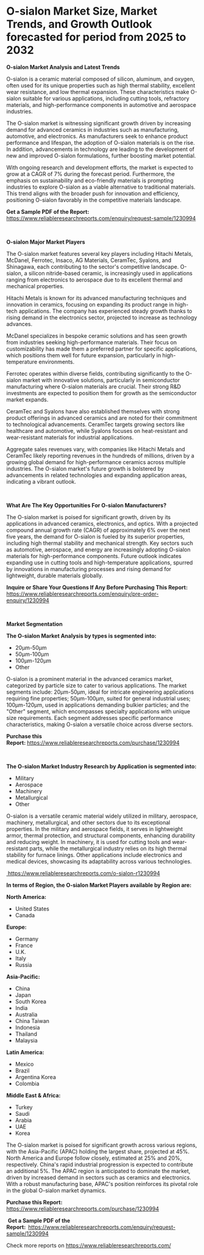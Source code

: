 <p><h1>O-sialon Market Size, Market Trends, and Growth Outlook forecasted for period from 2025 to 2032</h1></p><p><strong>O-sialon Market Analysis and Latest Trends</strong></p>
<p><p>O-sialon is a ceramic material composed of silicon, aluminum, and oxygen, often used for its unique properties such as high thermal stability, excellent wear resistance, and low thermal expansion. These characteristics make O-sialon suitable for various applications, including cutting tools, refractory materials, and high-performance components in automotive and aerospace industries.</p><p>The O-sialon market is witnessing significant growth driven by increasing demand for advanced ceramics in industries such as manufacturing, automotive, and electronics. As manufacturers seek to enhance product performance and lifespan, the adoption of O-sialon materials is on the rise. In addition, advancements in technology are leading to the development of new and improved O-sialon formulations, further boosting market potential.</p><p>With ongoing research and development efforts, the market is expected to grow at a CAGR of 7% during the forecast period. Furthermore, the emphasis on sustainability and eco-friendly materials is prompting industries to explore O-sialon as a viable alternative to traditional materials. This trend aligns with the broader push for innovation and efficiency, positioning O-sialon favorably in the competitive materials landscape.</p></p>
<p><strong>Get a Sample PDF of the Report:&nbsp;</strong> <a href="https://www.reliableresearchreports.com/enquiry/request-sample/1230994?utm_campaign=3090&utm_medium=2&utm_source=Github&utm_content=ia&utm_term=03042025&utm_id=o-sialon">https://www.reliableresearchreports.com/enquiry/request-sample/1230994</a></p>
<p>&nbsp;</p>
<p><strong>O-sialon Major Market Players</strong></p>
<p><p>The O-sialon market features several key players including Hitachi Metals, McDanel, Ferrotec, Insaco, AG Materials, CeramTec, Syalons, and Shinagawa, each contributing to the sector's competitive landscape. O-sialon, a silicon nitride-based ceramic, is increasingly used in applications ranging from electronics to aerospace due to its excellent thermal and mechanical properties.</p><p>Hitachi Metals is known for its advanced manufacturing techniques and innovation in ceramics, focusing on expanding its product range in high-tech applications. The company has experienced steady growth thanks to rising demand in the electronics sector, projected to increase as technology advances. </p><p>McDanel specializes in bespoke ceramic solutions and has seen growth from industries seeking high-performance materials. Their focus on customizability has made them a preferred partner for specific applications, which positions them well for future expansion, particularly in high-temperature environments.</p><p>Ferrotec operates within diverse fields, contributing significantly to the O-sialon market with innovative solutions, particularly in semiconductor manufacturing where O-sialon materials are crucial. Their strong R&D investments are expected to position them for growth as the semiconductor market expands.</p><p>CeramTec and Syalons have also established themselves with strong product offerings in advanced ceramics and are noted for their commitment to technological advancements. CeramTec targets growing sectors like healthcare and automotive, while Syalons focuses on heat-resistant and wear-resistant materials for industrial applications. </p><p>Aggregate sales revenues vary, with companies like Hitachi Metals and CeramTec likely reporting revenues in the hundreds of millions, driven by a growing global demand for high-performance ceramics across multiple industries. The O-sialon market's future growth is bolstered by advancements in related technologies and expanding application areas, indicating a vibrant outlook.</p></p>
<p>&nbsp;</p>
<p><strong>What Are The Key Opportunities For O-sialon Manufacturers?</strong></p>
<p><p>The O-sialon market is poised for significant growth, driven by its applications in advanced ceramics, electronics, and optics. With a projected compound annual growth rate (CAGR) of approximately 6% over the next five years, the demand for O-sialon is fueled by its superior properties, including high thermal stability and mechanical strength. Key sectors such as automotive, aerospace, and energy are increasingly adopting O-sialon materials for high-performance components. Future outlook indicates expanding use in cutting tools and high-temperature applications, spurred by innovations in manufacturing processes and rising demand for lightweight, durable materials globally.</p></p>
<p><strong>Inquire or Share Your Questions If Any Before Purchasing This Report:</strong> <a href="https://www.reliableresearchreports.com/enquiry/pre-order-enquiry/1230994?utm_campaign=3090&utm_medium=2&utm_source=Github&utm_content=ia&utm_term=03042025&utm_id=o-sialon">https://www.reliableresearchreports.com/enquiry/pre-order-enquiry/1230994</a></p>
<p>&nbsp;</p>
<p><strong>Market Segmentation</strong></p>
<p><strong>The O-sialon Market Analysis by types is segmented into:</strong></p>
<p><ul><li>20μm-50μm</li><li>50μm-100μm</li><li>100μm-120μm</li><li>Other</li></ul></p>
<p><p>O-sialon is a prominent material in the advanced ceramics market, categorized by particle size to cater to various applications. The market segments include: 20μm-50μm, ideal for intricate engineering applications requiring fine properties; 50μm-100μm, suited for general industrial uses; 100μm-120μm, used in applications demanding bulkier particles; and the "Other" segment, which encompasses specialty applications with unique size requirements. Each segment addresses specific performance characteristics, making O-sialon a versatile choice across diverse sectors.</p></p>
<p><strong>Purchase this Report:&nbsp;</strong><a href="https://www.reliableresearchreports.com/purchase/1230994?utm_campaign=3090&utm_medium=2&utm_source=Github&utm_content=ia&utm_term=03042025&utm_id=o-sialon">https://www.reliableresearchreports.com/purchase/1230994</a></p>
<p>&nbsp;</p>
<p><strong>The O-sialon Market Industry Research by Application is segmented into:</strong></p>
<p><ul><li>Military</li><li>Aerospace</li><li>Machinery</li><li>Metallurgical</li><li>Other</li></ul></p>
<p><p>O-sialon is a versatile ceramic material widely utilized in military, aerospace, machinery, metallurgical, and other sectors due to its exceptional properties. In the military and aerospace fields, it serves in lightweight armor, thermal protection, and structural components, enhancing durability and reducing weight. In machinery, it is used for cutting tools and wear-resistant parts, while the metallurgical industry relies on its high thermal stability for furnace linings. Other applications include electronics and medical devices, showcasing its adaptability across various technologies.</p></p>
<p><a href="https://www.reliableresearchreports.com/o-sialon-r1230994?utm_campaign=3090&utm_medium=2&utm_source=Github&utm_content=ia&utm_term=03042025&utm_id=o-sialon">&nbsp;https://www.reliableresearchreports.com/o-sialon-r1230994</a></p>
<p><strong>In terms of Region, the O-sialon Market Players available by Region are:</strong></p>
<p>
    <p> <strong> North America: </strong>
        <ul>
            <li>United States</li>
            <li>Canada</li>
        </ul>
        </p> 
    <p> <strong> Europe: </strong>
        <ul>
            <li>Germany</li>
            <li>France</li>
            <li>U.K.</li>
            <li>Italy</li>
            <li>Russia</li>
        </ul>
        </p> 
    <p> <strong> Asia-Pacific: </strong>
        <ul>
            <li>China</li>
            <li>Japan</li>
            <li>South Korea</li>
            <li>India</li>
            <li>Australia</li>
            <li>China Taiwan</li>
            <li>Indonesia</li>
            <li>Thailand</li>
            <li>Malaysia</li>
        </ul>
        </p> 
    <p> <strong> Latin America: </strong>
        <ul>
            <li>Mexico</li>
            <li>Brazil</li>
            <li>Argentina Korea</li>
            <li>Colombia</li>
        </ul>
        </p> 
    <p> <strong> Middle East & Africa: </strong>
        <ul>
            <li>Turkey</li>
            <li>Saudi</li>
            <li>Arabia</li>
            <li>UAE</li>
            <li>Korea</li>
        </ul>
    </p>
    </p>
<p><p>The O-sialon market is poised for significant growth across various regions, with the Asia-Pacific (APAC) holding the largest share, projected at 45%. North America and Europe follow closely, estimated at 25% and 20%, respectively. China's rapid industrial progression is expected to contribute an additional 5%. The APAC region is anticipated to dominate the market, driven by increased demand in sectors such as ceramics and electronics. With a robust manufacturing base, APAC's position reinforces its pivotal role in the global O-sialon market dynamics.</p></p>
<p><strong>Purchase this Report: </strong><a href="https://www.reliableresearchreports.com/purchase/1230994?utm_campaign=3090&utm_medium=2&utm_source=Github&utm_content=ia&utm_term=03042025&utm_id=o-sialon">https://www.reliableresearchreports.com/purchase/1230994</a></p>
<p>&nbsp;<strong>Get a Sample PDF of the Report:&nbsp;&nbsp;</strong><a href="https://www.reliableresearchreports.com/enquiry/request-sample/1230994?utm_campaign=3090&utm_medium=2&utm_source=Github&utm_content=ia&utm_term=03042025&utm_id=o-sialon">https://www.reliableresearchreports.com/enquiry/request-sample/1230994</a></p>
<p><strong></strong></p>
<p>Check more reports on <a href="https://www.reliableresearchreports.com/?utm_campaign=3090&utm_medium=2&utm_source=Github&utm_content=ia&utm_term=03042025&utm_id=o-sialon">https://www.reliableresearchreports.com/</a></p>